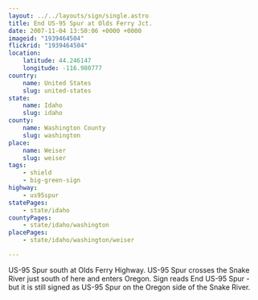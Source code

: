 ```yaml
---
layout: ../../layouts/sign/single.astro
title: End US-95 Spur at Olds Ferry Jct.
date: 2007-11-04 13:50:06 +0000 +0000
imageid: "1939464504"
flickrid: "1939464504"
location:
    latitude: 44.246147
    longitude: -116.980777
country:
    name: United States
    slug: united-states
state:
    name: Idaho
    slug: idaho
county:
    name: Washington County
    slug: washington
place:
    name: Weiser
    slug: weiser
tags:
    - shield
    - big-green-sign
highway:
    - us95spur
statePages:
    - state/idaho
countyPages:
    - state/idaho/washington
placePages:
    - state/idaho/washington/weiser

---
```

US-95 Spur south at Olds Ferry Highway.  US-95 Spur crosses the Snake River just south of here and enters Oregon.  Sign reads End US-95 Spur - but it is still signed as US-95 Spur on the Oregon side of the Snake River.